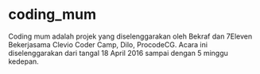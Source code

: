 # coding_mum

Coding mum adalah projek yang diselenggarakan oleh Bekraf dan 7Eleven Bekerjasama Clevio Coder Camp, Dilo, ProcodeCG.
Acara ini diselenggarakan dari tangal 18 April 2016 sampai dengan 5 minggu kedepan.
  
